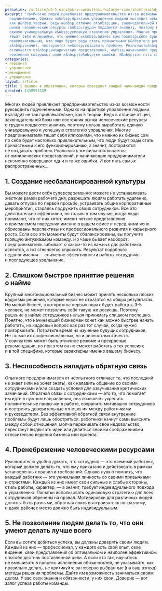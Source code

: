 ```yaml
---
permalink: /article/u6-5-oshibok-v-upravlenii-kotorye-sovershaet-kazhdyy-nachinayushchiy-predprinimatel
excerpt: "<p>Многих людей привлекает предпринимательство из-за возможности руководить
  подчинёнными. Однако на&nbsp;практике управление людьми выглядит не&nbsp;так привлекательно,
  как в&nbsp;теории. Ведь в&nbsp;отличие от&nbsp;цен, законодательной базы или состояния
  рынка человеческие ресурсы с&nbsp;трудом поддаются анализу, поэтому нельзя выработать
  единую универсальную и&nbsp;успешную стратегию управления. Многие предприниматели
  тешат себя иллюзиями, что именно их&nbsp;бизнес сам по&nbsp;себе будет настолько
  привлекательным, что люди будут рады стать причастными к&nbsp;его функционированию,
  а&nbsp;значит, постараются не&nbsp;создавать проблем. Реальность&nbsp;же сильно
  отличается от&nbsp;эмпирических представлений, и&nbsp;начинающие предприниматели
  неизменно совершают одни и&nbsp;те&nbsp;же ошибки. И&nbsp;вот пять самых распространенных...</p>"
categories:
- персонал
- управление
- менеджмент
- управление
layout: article
title: 5 ошибок в управлении, которые совершает каждый начинающий предприниматель
created: 1438953339
---
```

Многих людей привлекает предпринимательство из-за возможности руководить подчинёнными. Однако на практике управление людьми выглядит не так привлекательно, как в теории. Ведь в отличие от цен, законодательной базы или состояния рынка человеческие ресурсы с трудом поддаются анализу, поэтому нельзя выработать единую универсальную и успешную стратегию управления. Многие предприниматели тешат себя иллюзиями, что именно их бизнес сам по себе будет настолько привлекательным, что люди будут рады стать причастными к его функционированию, а значит, постараются не создавать проблем. Реальность же сильно отличается от эмпирических представлений, и начинающие предприниматели неизменно совершают одни и те же ошибки. И вот пять самых распространенных...

## 1. Создание несбалансированной культуры ##

Вы можете вести себя суперсовременно: можете не устанавливать жесткие рамки рабочего дня, разрешать людям работать удаленно, давать отпуска по первой просьбе, устраивать общие корпоративные мероприятия, стараясь подружить своих сотрудников. Все это действительно эффективно, но только в том случае, когда люди понимают, что от них хотят, имеют четкое представление о приемлемом поведении именно в вашем офисе и перед ними ясно обрисованы перспективы их профессионального развития и карьерного роста. Если все эти моменты будут сбалансированы, вы получите горящую энтузиазмом команду. Но чаще бывает наоборот: предприниматель забывает о каком-то из важных для работника аспектов, а тот стесняется спросить. Результат подобного недопонимания — снижение эффективности работы сотрудника и последующее увольнение.

## 2. Слишком быстрое принятие решения о найме ##

Крупный многонациональный бизнес может принять несколько плохих кадровых решений, которые никак не отразятся на общих результатах. Но малый бизнес, в котором на первых порах будет работать 3-5 человек, не может позволить себе такую же роскошь. Поэтому решение о найме сотрудников нельзя принимать слишком поспешно. Понятно, что начинающий бизнесмен хочет как можно быстрее начать работать, но кадровый вопрос как раз тот случай, когда нужно притормозить. Потратьте время на изучение будущих сотрудников. Не только их профессиональных, но и личностных качеств. У соискателя может быть отличное резюме и прекрасные рекомендации, но при этом он не сможет работать в тех условиях и в той специфике, которые характерны именно вашему бизнесу.

## 3. Неспособность наладить обратную связь ##

Опытного предпринимателя от неопытного отличает то, что последний не знает (или не хочет знать), как наладить общение со своими сотрудниками и/или создать условия для озвучивания критических замечаний. Обратная связь с сотрудниками — это то, что помогает им идти в нужном направлении, она позволяет укрепить положительные привычки в работе, сохранить мотивацию сотрудников и построить доверительные отношения между работниками и руководством. Без эффективной обратной связи внутренние проблемы будут лишь обостряться: работники начнут сами выяснять между собой отношения, молча переживать свое недовольство, перестанут выдвигать идеи или делиться своими соображениями относительно ведения бизнеса или проекта.

## 4. Пренебрежение человеческими ресурсами ##

Руководителю удобно думать, что сотрудник — это наемный работник, который должен делать то, что ему приказано и действовать в рамках установленных правил и требований. Однако нужно помнить, что каждый работник — это уникальная личность со своими привычками и страстями. Каждый из них имеет свои сильные и слабые стороны, стиль работы, характер, — а значит, требует индивидуального подхода к управлению. Попытки использовать одинаковую стратегию для всех сотрудников обречены на провал. Мотивировки для различных людей должны быть разными, обратная связь выстраиваться по-разному, и даже рабочее место должно быть индивидуальным.

## 5. Не позволение людям делать то, что они умеют делать лучше всего ##

Если вы хотите добиться успеха, вы должны доверять своим людям. Каждый из них — профессионал, у каждого есть свой опыт, свое видение, свои представления об оптимальном и наиболее эффективном способе достичь поставленной цели. А если это так, научитесь не вмешивать в процесс исполнения обязанностей, не указывайте, как правильно делать, не критикуйте за неверно выбранные (на ваш взгляд) методы решения проблемы. Дайте им возможность заниматься своим делом. У вас свои знания и обязанности, у них свои. Доверие — вот залог успеха работы команды.

